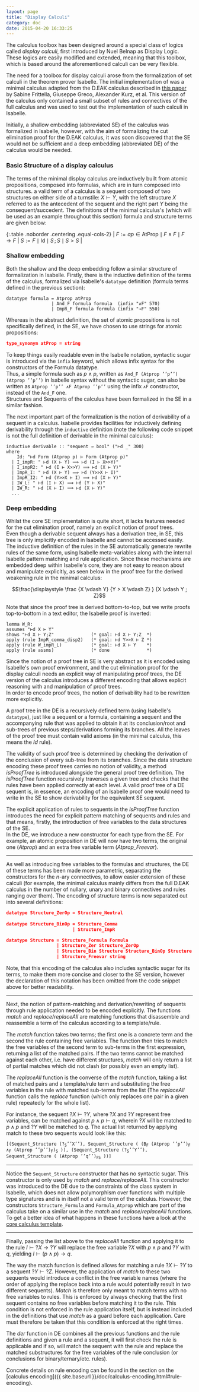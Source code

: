 ```yaml
---
layout: page
title: "Display Calculi"
category: doc
date: 2015-04-20 16:33:25
---
```



The calculus toolbox has been designed around a special class of logics called _display calculi_, first introduced by Nuel Belnap as Display Logic. These logics are easily modified and extended, meaning that this toolbox, which is based around the aforementioned calculi can be very flexible.

The need for a toolbox for display calculi arose from the formalization of set calculi in the theorem prover Isabelle. The initial implementation of was a minimal calculus adapted from the D.EAK calculus described in [this paper](http://www.appliedlogictudelft.nl/wp-content/uploads/2014/06/S-Frittella_G-Greco_A-Kurz_A-Palmigiano_V-Sikimic_A-Proof-Theoretic-Semantic-Analysis-of-Dynamic-Epistemic-Logic_Applied-Logic-TU-Delft.pdf) by Sabine Frittella, Giuseppe Greco, Alexander Kurz, et al. This version of the calculus only contained a small subset of rules and connectives of the full calculus and was used to test out the implementation of such calculi in Isabelle.

Initially, a shallow embedding (abbreviated SE) of the calculus was formalized in Isabelle, however, with the aim of formalizing the cut elimination proof for the D.EAK calculus, it was soon discovered that the SE would not be sufficient and a deep embedding (abbreviated DE) of the calculus would be needed.

### Basic Structure of a display calculus

The terms of the minimal display calculus are inductively built from atomic propositions, composed into formulas, which are in turn composed into structures. a valid term of a calculus is a sequent composed of two structures on either side of a turnstile: $X \vdash Y$, with the left structure $X$ referred to as the antecedent of the sequent and the right part $Y$ being the consequent/succedent. The definitions of the minimal calculus's (which will be used as an example throughout this section) formula and structure terms are given below:

{:.table .noborder .centering .equal-cols-2}
| $F:= ap \in \mathsf{AtProp} \mid F \land F \mid F \rightarrow F$ | $S:= F \mid \mathsf{Id} \mid S \,; S \mid S > S$ |

### Shallow embedding

Both the shallow and the deep embedding follow a similar structure of formalization in Isabelle. Firstly, there is the inductive definition of the terms of the calculus, formalized via Isabelle's `datatype` definition (formula terms defined in the previous section):

~~~
datatype formula = Atprop atProp
                 | And_F formula formula  (infix "∧F" 570)
                 | ImpR_F formula formula (infix "→F" 550)
~~~

Whereas in the abstract definition, the set of atomic propositions is not specifically defined, in the SE, we have chosen to use strings for atomic propositions:

~~~json
type_synonym atProp = string
~~~

To keep things easily readable even in the Isabelle notation, syntactic sugar is introduced via the `infix` keyword, which allows infix syntax for the constructors of the Formula datatype.  
Thus, a simple formula such as $p \land p$, written as `And_F (Atprop ’’p’’) (Atprop ’’p’’)` in Isabelle syntax without the syntactic sugar, can also be written as `Atprop ’’p’’ ∧F Atprop ’’p’’` using the infix `∧F` constructor, instead of the `And_F` one.  
Structures and Sequents of the calculus have been formalized in the SE in a similar fashion.

The next important part of the formalization is the notion of derivability of a sequent in a calculus. Isabelle provides facilities for inductively defining derivability through the `inductive` definition (note the following code snippet is not the full definition of derivable in the minimal calculus):

~~~
inductive derivable :: "sequent ⇒ bool" ("⊢d _" 300)
where
    Id: "⊢d Form (Atprop p) ⊢ Form (Atprop p)"
  | I_impR: " ⊢d (X ⊢ Y) ⟹ ⊢d (I ⊢ X>>Y)"
  | I_impR2: " ⊢d (I ⊢ X>>Y) ⟹ ⊢d (X ⊢ Y)"
  | ImpR_I: " ⊢d (X ⊢ Y) ⟹ ⊢d (Y>>X ⊢ I)"
  | ImpR_I2: " ⊢d (Y>>X ⊢ I) ⟹ ⊢d (X ⊢ Y)"
  | IW_L: " ⊢d (I ⊢ X) ⟹ ⊢d (Y ⊢ X)"
  | IW_R: " ⊢d (X ⊢ I) ⟹ ⊢d (X ⊢ Y)"
  ...
~~~

### Deep embedding

Whilst the core SE implementation is quite short, it lacks features needed for the cut elimination proof, namely an explicit notion of proof trees.  
Even though a derivable sequent always has a derivation tree, in SE, this tree is only implicitly encoded in Isabelle and cannot be accessed easily.  
The inductive definition of the rules in the SE automatically generate rewrite rules of the same form, using Isabelle meta-variables along with the internal Isabelle pattern matching and rule application. Since these mechanisms are embedded deep within Isabelle's core, they are not easy to reason about and manipulate explicitly, as seen below in the proof tree for the derived weakening rule in the minimal calculus:

$$\frac{\displaystyle \frac
{X \vdash Y}
{Y > X \vdash Z} }
{X \vdash Y ; Z}$$

Note that since the proof tree is derived bottom-to-top, but we write proofs top-to-bottom in a text editor, the Isabelle proof is inverted: 

~~~nohighlight
lemma W_R: 
assumes "⊢d X ⊢ Y"
shows "⊢d X ⊢ Y;Z"              (* goal: ⊢d X ⊢ Y;Z  *)
apply (rule ImpR_comma_disp2)   (* goal: ⊢d Y>>X ⊢ Z *)
apply (rule W_impR_L)           (* goal: ⊢d X ⊢ Y    *)
apply (rule assms)              (* done              *)
~~~

Since the notion of a proof tree in SE is very abstract as it is encoded using Isabelle's own proof environment, and the cut elimination proof for the display calculi needs an explicit way of manipulating proof trees, the DE version of the calculus introduces a different encoding that allows explicit reasoning with and manipulation of proof trees.  
In order to encode proof trees, the notion of derivability had to be rewritten more explicitly.

A proof tree in the DE is a recursively defined term (using Isabelle's `datatype`), just like a sequent or a formula, containing a sequent and the
accompanying rule that was applied to obtain it at its conclusion/root and sub-trees of previous steps/derivations forming its branches. All the leaves of the proof tree must contain valid axioms (in the minimal calculus, this means the _Id_ rule).

The validity of such proof tree is determined by checking the derivation of the conclusion of every sub-tree from its branches. Since the data structure encoding these proof trees carries no notion of validity, a method _isProofTree_ is introduced alongside the general proof tree definition. The _isProofTree_
function recursively traverses a given tree and checks that the rules have been applied correctly at each level. A valid proof tree of a DE sequent is, in essence, an encoding of an Isabelle proof one would need to write in the SE to show derivability for the equivalent SE sequent.

The explicit application of rules to sequents in the _isProofTree_ function introduces the need for explicit pattern matching of sequents and rules and that means, firstly, the introduction of free variables to the data structures of the SE.  
In the DE, we introduce a new constructor for each type from the SE. For example, an atomic proposition in DE will now have two terms, the original one (_Atprop_) and an extra free variable term (*Atprop_Freevar*).

- - - 

As well as introducing free variables to the formulas and structures, the DE of these terms has been made more parametric, separating the constructors for the _n_-ary connectives, to allow easier extension of these calculi (for example, the minimal calculus mainly differs from the full D.EAK calculus in the number of nullary, unary and binary connectives and rules ranging over them). The encoding of structure terms is now separated out into several definitions:

~~~json
datatype Structure_ZerOp = Structure_Neutral
 
datatype Structure_BinOp = Structure_Comma
                         | Structure_ImpR

datatype Structure = Structure_Formula Formula
                   | Structure_Zer Structure_ZerOp
                   | Structure_Bin Structure Structure_BinOp Structure
                   | Structure_Freevar string
~~~

Note, that this encoding of the calculus also includes syntactic sugar for its terms, to make them more concise and closer to the SE version, however the
declaration of this notation has been omitted from the code snippet above for better readability.

- - -

Next, the notion of pattern-matching and derivation/rewriting of sequents through rule application needed to be encoded explicitly. The functions _match_ and _replace_/_replaceAll_ are matching functions that disassemble and reassemble a term of the calculus according to a template/rule. 

The _match_ function takes two terms; the first one is a concrete term and the second the rule containing free variables. The function then tries to match the free variables of the second term to sub-terms in the first expression, returning a list of the matched pairs. If the two terms cannot be matched against each other, i.e. have different structures, _match_ will only return a list of partial matches which did not clash (or possibly even an empty list).

The _replaceAll_ function is the converse of the _match_ function, taking a list of matched pairs and a template/rule term and substituting the free variables in the rule with matched sub-terms from the list (The _replaceAll_ function calls the _replace_ function (which only replaces one pair in a given rule) repeatedly for the whole list).

For instance, the sequent $?X \vdash ?Y$, where $?X$ and $?Y$ represent free variables, can be matched against $p \land p \vdash q$, wherein $?X$ will be matched to $p \land p$ and $?Y$ will be matched to $q$.
The actual list returned by applying match to these two sequents would look like this:

<pre><code>[(Sequent_Structure (?<sub>S</sub>’’X’’), Sequent_Structure ( (B<sub>F</sub> (Atprop ’’p’’)<sub>F</sub> ∧<sub>F</sub> (Atprop ’’p’’)<sub>F</sub>)<sub>S</sub> )), (Sequent_Structure (?<sub>S</sub>’’Y’’), Sequent_Structure ( (Atprop ’’q’’)<sub>FS</sub> ))]</code></pre>

- - -

Notice the `Sequent_Structure` constructor that has no syntactic sugar. This constructor is only used by _match_ and _replace_/_replaceAll_. This constructor was introduced to the DE due to the constraints of the class system in Isabelle, which does not allow polymorphism over functions with multiple type signatures and is in itself not a valid term of the calculus. However, the constructors `Structure_Formula` and `Formula_Atprop` which are part of the calculus take on a similar use in the _match_ and _replace_/_replaceAll_ functions. To get a better idea of what happens in these functions have a look at the [core calculus template](https://github.com/goodlyrottenapple/calculus-toolbox/blob/master/template/Calc_Core.thy).

- - -

Finally, passing the list above to the _replaceAll_ function and applying it to the rule $I \vdash ?X \rightarrow ?Y$ will replace the free variable $?X$ with $p \land p$ and $?Y$ with $q$, yielding $I \vdash (p \land p) \rightarrow q$.

The way the match function is defined allows for matching a rule $?X \vdash ?Y$ to a sequent $?Y \vdash ?Z$. However, the application of _match_ to these two sequents would introduce a conflict in the free variable names (where the order of applying the replace back into a rule would potentially result in two different sequents). _Match_ is therefore only meant to match terms with no free variables to rules. This is enforced by always checking that the first sequent contains no free variables before matching it to the rule. This condition is not enforced in the rule application itself, but is instead included in the definitions that use _match_ as a guard before each application. Care must therefore be taken that this condition is enforced at the right times.

The _der_ function in DE combines all the previous functions and the rule definitions and given a rule and a sequent, it will first check the rule is applicable and if so, will match the sequent with the rule and replace the matched substructures for the free variables of the rule conclusion (or conclusions for binary/ternary/etc. rules).

Concrete details on rule encoding can be found in the section on the [calculus encoding]({{ site.baseurl }}/doc/calculus-encoding.html#rule-encoding).